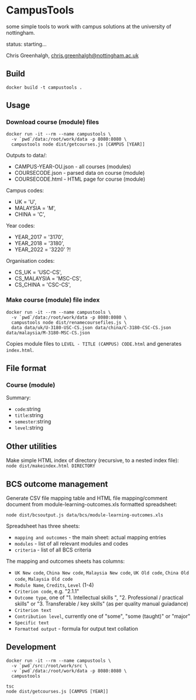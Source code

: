 # CampusTools

some simple tools to work with campus solutions at the university of nottingham.

status: starting...

Chris Greenhalgh, chris.greenhalgh@nottingham.ac.uk

## Build

```
docker build -t campustools .
```

## Usage

### Download course (module) files

```
docker run -it --rm --name campustools \
  -v `pwd`/data:/root/work/data -p 8080:8080 \
  campustools node dist/getcourses.js [CAMPUS [YEAR]]
```
Outputs to data/:
- CAMPUS-YEAR-OU.json - all courses (modules)
- COURSECODE.json - parsed data on course (module)
- COURSECODE.html - HTML page for course (module)

Campus codes:
- UK = 'U',
- MALAYSIA = 'M',
- CHINA = 'C',

Year codes:
- YEAR_2017 = '3170',
- YEAR_2018 = '3180',
- YEAR_2022 = '3220' ?!

Organisation codes:
- CS_UK = 'USC-CS',
- CS_MALAYSIA = 'MSC-CS',
- CS_CHINA = 'CSC-CS',

### Make course (module) file index

```
docker run -it --rm --name campustools \
  -v `pwd`/data:/root/work/data -p 8080:8080 \
  campustools node dist/renamecoursefiles.js \
  data data/uk/U-3180-USC-CS.json data/china/C-3180-CSC-CS.json data/malaysia/M-3180-MSC-CS.json 
```

Copies module files to `LEVEL - TITLE (CAMPUS) CODE.html` and generates `index.html`.

## File format

### Course (module)

Summary:
- `code`:string
- `title`:string
- `semester`:string
- `level`:string

## Other utilities

Make simple HTML index of directory (recursive, to a nested index file):
`node dist/makeindex.html DIRECTORY` 

## BCS outcome management

Generate CSV file mapping table and HTML file mapping/comment document from module-learning-outcomes.xls formatted spreadsheet:
```
node dist/bcsoutput.js data/bcs/module-learning-outcomes.xls
```

Spreadsheet has three sheets:
- `mapping and outcomes` - the main sheet: actual mapping entries
- `modules` - list of all relevant modules and codes
- `criteria` - list of all BCS criteria

The mapping and outcomes sheets has columns:
- `UK New code`, `China New code`, `Malaysia New code`, `UK Old code`, `China Old code`, `Malaysia Old code`
- `Module Name`, `Credits`, `Level` (1-4)
- `Criterion code`, e.g. "2.1.1"
- `Outcome type`, one of "1. Intellectual skills ", "2. Professional / practical skills" or "3. Transferable / key skills" (as per quality manual guiadance)
- `Criterion text`
- `Contribution level`, currently one of "some", "some (taught)" or "major"
- `Specific text`
- `Formatted output` - formula for output text collation

## Development

```
docker run -it --rm --name campustools \
  -v `pwd`/src:/root/work/src \
  -v `pwd`/data:/root/work/data -p 8080:8080 \
  campustools
```
```
tsc
node dist/getcourses.js [CAMPUS [YEAR]]
```
